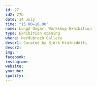 ```yaml
---
id: 27
id2: 27b
date: 14 July
time: "15.00–16.00"
name: LungA Ungar, Workshop Exhibition
type: Exhibition opening
where: Herðubreið Gallery
descr1: Curated by Björk Hrafnsdótti
descr2: 
img: ''
facebook: 
instagram:  
website:
youtube: 
spotify:
---
```


